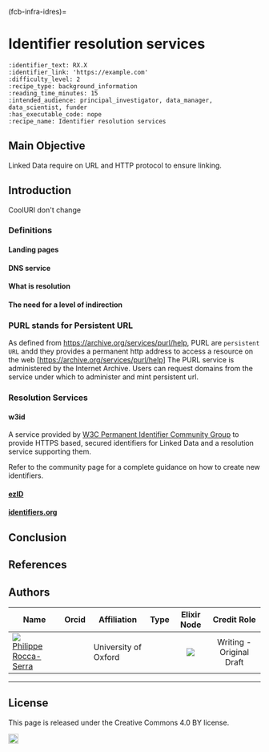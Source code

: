 (fcb-infra-idres)=
# Identifier resolution services

````{panels_fairplus}
:identifier_text: RX.X
:identifier_link: 'https://example.com'
:difficulty_level: 2
:recipe_type: background_information
:reading_time_minutes: 15
:intended_audience: principal_investigator, data_manager, data_scientist, funder  
:has_executable_code: nope
:recipe_name: Identifier resolution services
```` 

## Main Objective

Linked Data require on URL and HTTP protocol to ensure linking. 

## Introduction

CoolURI don't change

### Definitions

#### Landing pages

#### DNS service

#### What is resolution 

#### The need for a level of indirection


### PURL stands for Persistent URL

As defined from https://archive.org/services/purl/help, PURL are `persistent URL` andd they provides a permanent http address to access a  resource on the web [https://archive.org/services/purl/help]
The PURL service is administered by the Internet Archive. Users can request domains from the service under which to administer and mint persistent url.


### Resolution Services

#### w3id

A service provided by [W3C Permanent Identifier Community Group](http://www.w3.org/community/perma-id/) to provide HTTPS based, secured identifiers for Linked Data and a resolution service supporting them.

Refer to the community page for a complete guidance on how to create new identifiers.


#### [ezID](https://ezid.cdlib.org/)

#### [identifiers.org](https://identifiers.org)




## Conclusion



## References




## Authors

| Name                                                                                                                                                                            | Orcid                                                                                                         | Affiliation              | Type                                                                              |                                                              Elixir Node                                                              | Credit Role
|---------------------------------------------------------------------------------------------------------------------------------------------------------------------------------|---------------------------------------------------------------------------------------------------------------|--------------------------|-----------------------------------------------------------------------------------|:-------------------------------------------------------------------------------------------------------------------------------------:|:----------------:|
| <div class="firstCol"><a target="_blank" href='https://github.com/proccaserra'><img class='avatar-style' src='https://avatars.githubusercontent.com/proccaserra'></img><div class="d-block">Philippe Rocca-Serra</div></a>  </div>         | <a target="_blank" href='https://orcid.org/0000-0001-9853-5668'><i class='fab fa-orcid fa-2x text--orange'></i></a> | University of Oxford     | <i class="fas fa-graduation-cap fa-1x text--orange" alt="Academic"></i> | <img class='elixir-style' src='/the-fair-cookbook/_static/images/logo/Elixir/ELIXIR-UK.svg' ></img> | Writing - Original Draft |


----

## License

This page is released under the Creative Commons 4.0 BY license.

<a href="https://creativecommons.org/licenses/by/4.0/"><img src="https://mirrors.creativecommons.org/presskit/buttons/80x15/png/by.png" height="20"/></a>